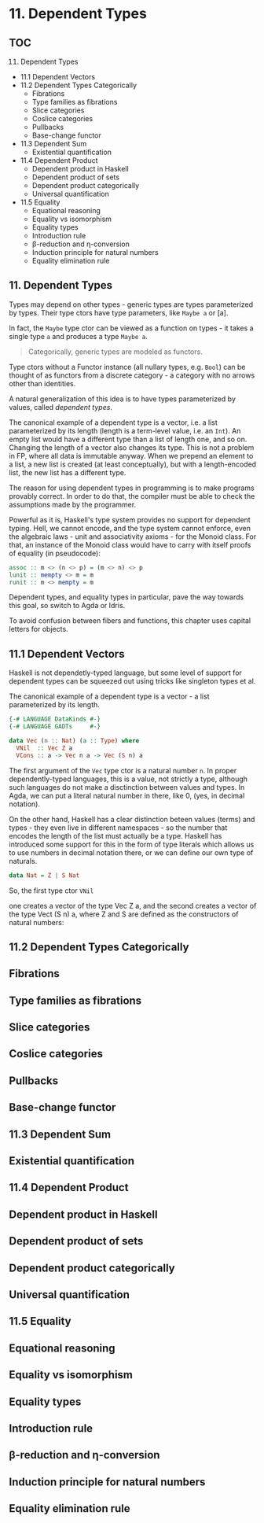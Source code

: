 # 11. Dependent Types

## TOC

11. Dependent Types
  - 11.1 Dependent Vectors
  - 11.2 Dependent Types Categorically
    - Fibrations
    - Type families as fibrations
    - Slice categories
    - Coslice categories
    - Pullbacks
    - Base-change functor
  - 11.3 Dependent Sum
    - Existential quantification
  - 11.4 Dependent Product
    - Dependent product in Haskell
    - Dependent product of sets
    - Dependent product categorically
    - Universal quantification
  - 11.5 Equality
    - Equational reasoning
    - Equality vs isomorphism
    - Equality types
    - Introduction rule
    - β-reduction and η-conversion
    - Induction principle for natural numbers
    - Equality elimination rule


## 11. Dependent Types

Types may depend on other types - generic types are types parameterized by types. Their type ctors have type parameters, like `Maybe a` or [a].

In fact, the `Maybe` type ctor can be viewed as a function on types - it takes a single type `a` and produces a type `Maybe a`.

>Categorically, generic types are modeled as functors.

Type ctors without a Functor instance (all nullary types, e.g. `Bool`) can be thought of as functors from a discrete category - a category with no arrows other than identities.

A natural generalization of this idea is to have types parameterized by values, called *dependent types*.

The canonical example of a dependent type is a vector, i.e. a list parameterized by its length (length is a term-level value, i.e. an `Int`). An empty list would have a different type than a list of length one, and so on. Changing the length of a vector also changes its type. This is not a problem in FP, where all data is immutable anyway. When we prepend an element to a list, a new list is created (at least conceptually), but with a length-encoded list, the new list has a different type.

The reason for using dependent types in programming is to make programs provably correct. In order to do that, the compiler must be able to check the assumptions made by the programmer.

Powerful as it is, Haskell's type system provides no support for dependent typing. Hell, we cannot encode, and the type system cannot enforce, even the algebraic laws - unit and associativity axioms - for the Monoid class. For that, an instance of the Monoid class would have to carry with itself proofs of equality (in pseudocode):

```hs
assoc :: m <> (n <> p) = (m <> n) <> p
lunit :: mempty <> m = m
runit :: m <> mempty = m
```

Dependent types, and equality types in particular, pave the way towards this goal, so switch to Agda or Idris.


To avoid confusion between fibers and functions, this chapter uses capital letters for objects.

## 11.1 Dependent Vectors

Haskell is not dependetly-typed language, but some level of support for dependent types can be squeezed out using tricks like singleton types et al.

The canonical example of a dependent type is a vector - a list parameterized by its length.

```hs
{-# LANGUAGE DataKinds #-}
{-# LANGUAGE GADTs     #-}

data Vec (n :: Nat) (a :: Type) where
  VNil  :: Vec Z a
  VCons :: a -> Vec n a -> Vec (S n) a
```

The first argument of the `Vec` type ctor is a natural number `n`. In proper dependently-typed languages, this is a value, not strictly a type, although such languages do not make a disctinction between values and types. In Agda, we can put a literal natural number in there, like 0, (yes, in decimal notation).

On the other hand, Haskell has a clear distinction beteen values (terms) and types - they even live in different namespaces - so the number that encodes the length of the list must actually be a type. Haskell has introduced some support for this in the form of type literals which allows us to use numbers in decimal notation there, or we can define our own type of naturals.

```hs
data Nat = Z | S Nat
```

So, the first type ctor `VNil`

one creates a vector of the type Vec Z a, and the
second creates a vector of the type Vect (S n) a, where Z and S are defined as the
constructors of natural numbers:




## 11.2 Dependent Types Categorically
## Fibrations
## Type families as fibrations
## Slice categories
## Coslice categories
## Pullbacks
## Base-change functor

## 11.3 Dependent Sum
## Existential quantification

## 11.4 Dependent Product
## Dependent product in Haskell
## Dependent product of sets
## Dependent product categorically
## Universal quantification

## 11.5 Equality
## Equational reasoning
## Equality vs isomorphism
## Equality types
## Introduction rule
## β-reduction and η-conversion
## Induction principle for natural numbers
## Equality elimination rule
